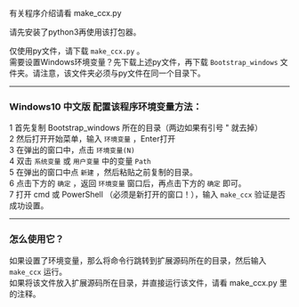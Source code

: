 有关程序介绍请看 make_ccx.py

请先安装了python3再使用该打包器。

仅使用py文件，请下载 `make_ccx.py` 。  
需要设置Windows环境变量？先下载上述py文件，再下载 `Bootstrap_windows` 文件夹。请注意，该文件夹必须与py文件在同一个目录下。
***
### Windows10 中文版 配置该程序环境变量方法：
[]()
    1 首先复制 Bootstrap_windows 所在的目录（两边如果有引号 " 就去掉）  
    2 然后打开开始菜单，输入 `环境变量` ，Enter打开  
    3 在弹出的窗口中，点击 `环境变量(N)`  
    4 双击 `系统变量` 或 `用户变量` 中的变量 `Path`   
    5 在弹出的窗口中点 `新建` ，然后粘贴之前复制的目录。  
    6 点击下方的 `确定` ，返回 `环境变量` 窗口后，再点击下方的 `确定` 即可。  
    7 打开 cmd 或 PowerShell （必须是新打开的窗口！），输入 `make_ccx` 验证是否成功设置。

***
### 怎么使用它？
[]()
    如果设置了环境变量，那么将命令行跳转到扩展源码所在的目录，然后输入 `make_ccx` 运行。  
    如果将该文件放入扩展源码所在目录，并直接运行该文件，请看 make_ccx.py 里的注释。